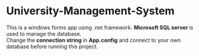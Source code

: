 # University-Management-System
This is a windows forms app using .net framework. <strong>Microsoft SQL server </strong>is used to manage the database.<br/>
Change the <strong>connection string</strong> in <strong>App.config</strong> and connect to your own database before running this project.
